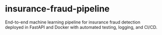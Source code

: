 # insurance-fraud-pipeline
End-to-end machine learning pipeline for insurance fraud detection deployed in FastAPI and Docker with automated testing, logging, and CI/CD.
